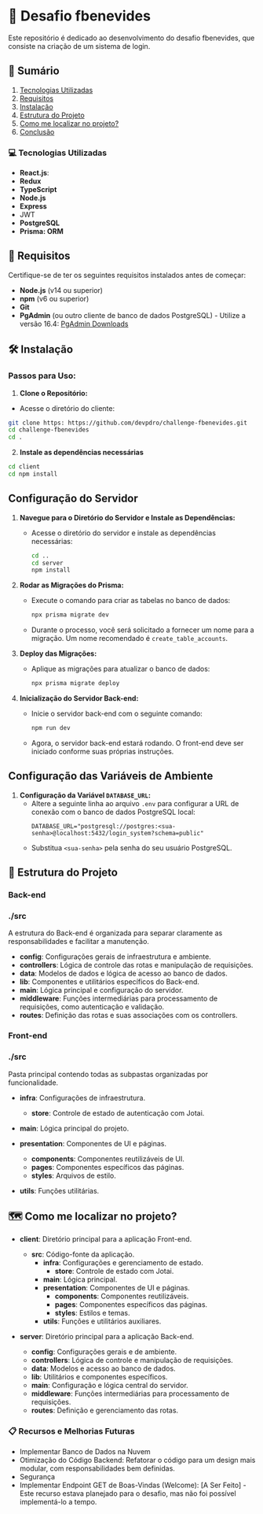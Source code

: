 # 💼 Desafio fbenevides

Este repositório é dedicado ao desenvolvimento do desafio fbenevides, que consiste na criação de um sistema de login.

## 📖 Sumário

1. [Tecnologias Utilizadas](#-tecnologias-utilizadas)
2. [Requisitos](#-requisitos)
3. [Instalação](#-instalação)
4. [Estrutura do Projeto](#-estrutura-do-projeto)
5. [Como me localizar no projeto?](#-como-me-localizar-no-projeto)
6. [Conclusão](#-conclusão)

### 💻 Tecnologias Utilizadas

- **React.js**:
- **Redux**
- **TypeScript**
- **Node.js**
- **Express**
- JWT
- **PostgreSQL**
- **Prisma: ORM**

## 📝 Requisitos

Certifique-se de ter os seguintes requisitos instalados antes de começar:

- **Node.js** (v14 ou superior)
- **npm** (v6 ou superior)
- **Git**
- **PgAdmin** (ou outro cliente de banco de dados PostgreSQL) - Utilize a versão 16.4: [PgAdmin Downloads](https://www.enterprisedb.com/downloads/postgres-postgresql-downloads)

## 🛠️ Instalação

### Passos para Uso:

1. **Clone o Repositório:**
  - Acesse o diretório do cliente:
  ```bash
  git clone https: https://github.com/devpdro/challenge-fbenevides.git
  cd challenge-fbenevides
  cd .
  ```

2. **Instale as dependências necessárias**
  ```bash
  cd client
  cd npm install
  ```

## Configuração do Servidor

1. **Navegue para o Diretório do Servidor e Instale as Dependências:**
   - Acesse o diretório do servidor e instale as dependências necessárias:
     ```bash
     cd ..
     cd server
     npm install
     ```

2. **Rodar as Migrações do Prisma:**
   - Execute o comando para criar as tabelas no banco de dados:
     ```bash
     npx prisma migrate dev
     ```
   - Durante o processo, você será solicitado a fornecer um nome para a migração. Um nome recomendado é `create_table_accounts`.

3. **Deploy das Migrações:**
   - Aplique as migrações para atualizar o banco de dados:
     ```bash
     npx prisma migrate deploy
     ```

4. **Inicialização do Servidor Back-end:**
   - Inicie o servidor back-end com o seguinte comando:
     ```bash
     npm run dev
     ```
   - Agora, o servidor back-end estará rodando. O front-end deve ser iniciado conforme suas próprias instruções.

## Configuração das Variáveis de Ambiente

1. **Configuração da Variável `DATABASE_URL`:**
   - Altere a seguinte linha ao arquivo `.env` para configurar a URL de conexão com o banco de dados PostgreSQL local:
     ```plaintext
     DATABASE_URL="postgresql://postgres:<sua-senha>@localhost:5432/login_system?schema=public"
     ```
   - Substitua `<sua-senha>` pela senha do seu usuário PostgreSQL.


## 📁 Estrutura do Projeto

### Back-end

### ./src
A estrutura do Back-end é organizada para separar claramente as responsabilidades e facilitar a manutenção.

- **config**: Configurações gerais de infraestrutura e ambiente.
- **controllers**: Lógica de controle das rotas e manipulação de requisições.
- **data**: Modelos de dados e lógica de acesso ao banco de dados.
- **lib**: Componentes e utilitários específicos do Back-end.
- **main**: Lógica principal e configuração do servidor.
- **middleware**: Funções intermediárias para processamento de requisições, como autenticação e validação.
- **routes**: Definição das rotas e suas associações com os controllers.

### Front-end

### ./src
Pasta principal contendo todas as subpastas organizadas por funcionalidade.

- **infra**: Configurações de infraestrutura.
  - **store**: Controle de estado de autenticação com Jotai.

- **main**: Lógica principal do projeto.

- **presentation**: Componentes de UI e páginas.
  - **components**: Componentes reutilizáveis de UI.
  - **pages**: Componentes específicos das páginas.
  - **styles**: Arquivos de estilo.

- **utils**: Funções utilitárias.

## 🗺️ Como me localizar no projeto?

- **client**: Diretório principal para a aplicação Front-end.
  - **src**: Código-fonte da aplicação.
    - **infra**: Configurações e gerenciamento de estado.
      - **store**: Controle de estado com Jotai.
    - **main**: Lógica principal.
    - **presentation**: Componentes de UI e páginas.
      - **components**: Componentes reutilizáveis.
      - **pages**: Componentes específicos das páginas.
      - **styles**: Estilos e temas.
    - **utils**: Funções e utilitários auxiliares.

- **server**: Diretório principal para a aplicação Back-end.
  - **config**: Configurações gerais e de ambiente.
  - **controllers**: Lógica de controle e manipulação de requisições.
  - **data**: Modelos e acesso ao banco de dados.
  - **lib**: Utilitários e componentes específicos.
  - **main**: Configuração e lógica central do servidor.
  - **middleware**: Funções intermediárias para processamento de requisições.
  - **routes**: Definição e gerenciamento das rotas.
 
### 📋 Recursos e Melhorias Futuras
  - Implementar Banco de Dados na Nuvem
  - Otimização do Código Backend: Refatorar o código para um design mais modular, com responsabilidades bem definidas.
  - Segurança
  - Implementar Endpoint GET de Boas-Vindas (Welcome): [A Ser Feito] - Este recurso estava planejado para o desafio, mas não foi possível implementá-lo a tempo.
